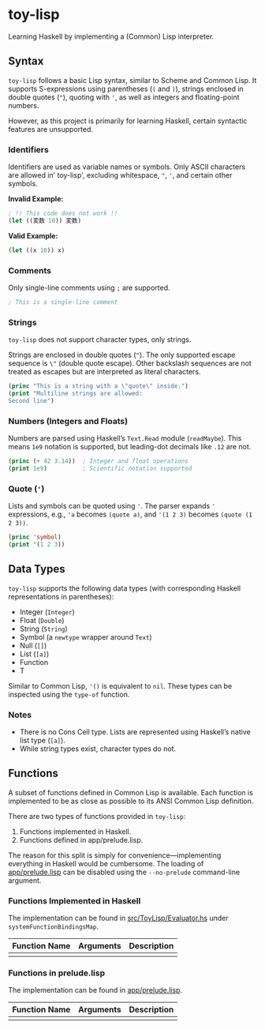 # toy-lisp

Learning Haskell by implementing a (Common) Lisp interpreter.

## Syntax

`toy-lisp` follows a basic Lisp syntax, similar to Scheme and Common Lisp.
It supports S-expressions using parentheses (`(` and `)`), strings enclosed in double quotes (`"`), quoting with `'`, as well as integers and floating-point numbers.

However, as this project is primarily for learning Haskell, certain syntactic features are unsupported.

### Identifiers

Identifiers are used as variable names or symbols.
Only ASCII characters are allowed in' toy-lisp', excluding whitespace, `"`, `'`, and certain other symbols.

**Invalid Example:**

```lisp
; !! This code does not work !!
(let ((変数 10)) 変数)
```

**Valid Example:**

```lisp
(let ((x 10)) x)
```

### Comments

Only single-line comments using `;` are supported.

```lisp
; This is a single-line comment
```

### Strings

`toy-lisp` does not support character types, only strings.

Strings are enclosed in double quotes (`"`).
The only supported escape sequence is `\"` (double quote escape). 
Other backslash sequences are not treated as escapes but are interpreted as literal characters.

```lisp
(princ "This is a string with a \"quote\" inside.")
(print "Multiline strings are allowed:
Second line")
```

### Numbers (Integers and Floats)

Numbers are parsed using Haskell’s `Text.Read` module (`readMaybe`). 
This means `1e9` notation is supported, but leading-dot decimals like `.12` are not.

```lisp
(princ (+ 42 3.14))  ; Integer and float operations
(print 1e9)          ; Scientific notation supported
```

### Quote (`'`)

Lists and symbols can be quoted using `'`. 
The parser expands `'` expressions, e.g., `'a` becomes `(quote a)`, and `'(1 2 3)` becomes `(quote (1 2 3))`.

```lisp
(princ 'symbol)
(print '(1 2 3))
```

## Data Types

`toy-lisp` supports the following data types (with corresponding Haskell representations in parentheses):

- Integer (`Integer`)
- Float (`Double`)
- String (`String`)
- Symbol (a `newtype` wrapper around `Text`)
- Null (`[]`)
- List (`[a]`)
- Function
- T

Similar to Common Lisp, `'()` is equivalent to `nil`. 
These types can be inspected using the `type-of` function.

### Notes

- There is no Cons Cell type. Lists are represented using Haskell’s native list type (`[a]`).
- While string types exist, character types do not.

## Functions

A subset of functions defined in Common Lisp is available.
Each function is implemented to be as close as possible to its ANSI Common Lisp definition.

There are two types of functions provided in `toy-lisp`:

1. Functions implemented in Haskell.
2. Functions defined in app/prelude.lisp.

The reason for this split is simply for convenience—implementing everything in Haskell would be cumbersome.
The loading of [app/prelude.lisp](app/prelude.lisp) can be disabled using the `--no-prelude` command-line argument.

### Functions Implemented in Haskell

The implementation can be found in [src/ToyLisp/Evaluator.hs](src/ToyLisp/Evaluator.hs) under `systemFunctionBindingsMap`.

| Function Name | Arguments | Description | 
| :--    | :---     | :--- |
|        |          |      |

### Functions in prelude.lisp

The implementation can be found in [app/prelude.lisp](app/prelude.lisp).

| Function Name | Arguments | Description | 
| :--    | :---     | :--- |
|        |          |      |
